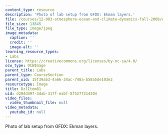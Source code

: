 ```yaml
---
content_type: resource
description: 'Photo of lab setup from GFDX: Ekman layers.'
file: /courses/12-003-atmosphere-ocean-and-climate-dynamics-fall-2008/d284d4973dab317feabf8f5277214204_DzlItem81.jpg
file_size: 13845
file_type: image/jpeg
image_metadata:
  caption: ''
  credit: ''
  image-alt: ''
learning_resource_types:
- Labs
license: https://creativecommons.org/licenses/by-nc-sa/4.0/
ocw_type: OCWImage
parent_title: Labs
parent_type: CourseSection
parent_uid: 15f39ab3-4a66-34ac-748a-b58a5de103e2
resourcetype: Image
title: DzlItem81
uid: d284d497-3dab-317f-eabf-8f5277214204
video_files:
  video_thumbnail_file: null
video_metadata:
  youtube_id: null
---
```

Photo of lab setup from GFDX: Ekman layers.
